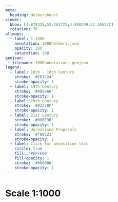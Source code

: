 ```yaml
---
meta:
  heading: Helmersbuurt
viewer:
  bbox: [4.878335,52.363722,4.880299,52.365272]
  rotation: 70
allmaps:
  - label: 1:1000
    annotation: 1000helmers.json
    opacity: 100
    saturation: 100
geojson:
 - filename: 1000annotations.geojson
legend:
  - label: 16th - 18th Century
    stroke: '#ED1C24'
    stroke-opacity: 1
  - label: 19th Century
    stroke: '#0054A6'
    stroke-opacity: 1
  - label: 20th Century
    stroke: '#92278F'
    stroke-opacity: 1
  - label: 21st Century
    stroke: '#006F3B'
    stroke-opacity: 1
  - label: Unrealised Proposals
    stroke: '#f89521'
    stroke-opacity: 1
  - label: Click for annotation text
    circle: true
    fill: '#FFFF00'
    fill-opacity: 1
    stroke: '#000000'
    stroke-opacity: 1
---
```

# Scale 1:1000
